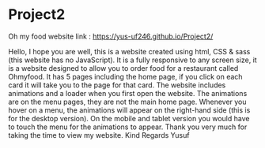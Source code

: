 # Project2
Oh my food
website link : https://yus-uf246.github.io/Project2/

Hello, 
I hope you are well, this is a website created using html, CSS & sass (this website has no JavaScript). It is a fully responsive to any screen size, it is a website designed to allow you to order food for a restaurant called Ohmyfood. It has 5 pages including the home page, if you click on each card it will take you to the page for that card. The website includes animations and a loader when you first open the website. The animations are on the menu pages, they are not the main home page. Whenever you hover on a menu, the animations will appear on the right-hand side (this is for the desktop version). On the mobile and tablet version you would have to touch the menu for the animations to appear. 
Thank you very much for taking the time to view my website.
Kind Regards 
Yusuf


